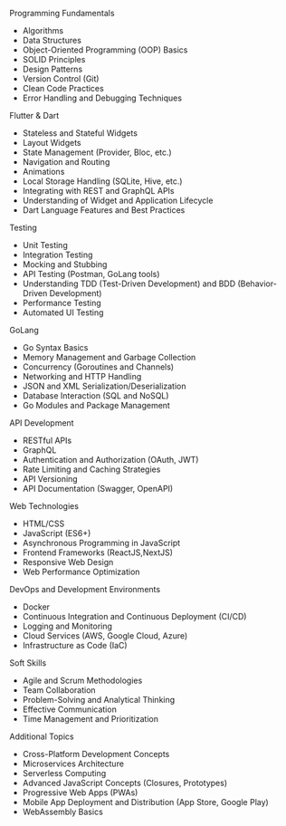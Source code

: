  Programming Fundamentals
- Algorithms
- Data Structures
- Object-Oriented Programming (OOP) Basics
- SOLID Principles
- Design Patterns
- Version Control (Git)
- Clean Code Practices
- Error Handling and Debugging Techniques

 Flutter & Dart
- Stateless and Stateful Widgets
- Layout Widgets
- State Management (Provider, Bloc, etc.)
- Navigation and Routing
- Animations
- Local Storage Handling (SQLite, Hive, etc.)
- Integrating with REST and GraphQL APIs
- Understanding of Widget and Application Lifecycle
- Dart Language Features and Best Practices

 Testing
- Unit Testing
- Integration Testing
- Mocking and Stubbing
- API Testing (Postman, GoLang tools)
- Understanding TDD (Test-Driven Development) and BDD (Behavior-Driven Development)
- Performance Testing
- Automated UI Testing

 GoLang
- Go Syntax Basics
- Memory Management and Garbage Collection
- Concurrency (Goroutines and Channels)
- Networking and HTTP Handling
- JSON and XML Serialization/Deserialization
- Database Interaction (SQL and NoSQL)
- Go Modules and Package Management

 API Development
- RESTful APIs
- GraphQL
- Authentication and Authorization (OAuth, JWT)
- Rate Limiting and Caching Strategies
- API Versioning
- API Documentation (Swagger, OpenAPI)

 Web Technologies
- HTML/CSS
- JavaScript (ES6+)
- Asynchronous Programming in JavaScript
- Frontend Frameworks (ReactJS,NextJS)
- Responsive Web Design
- Web Performance Optimization

DevOps and Development Environments
- Docker
- Continuous Integration and Continuous Deployment (CI/CD)
- Logging and Monitoring
- Cloud Services (AWS, Google Cloud, Azure)
- Infrastructure as Code (IaC)

 Soft Skills
- Agile and Scrum Methodologies
- Team Collaboration
- Problem-Solving and Analytical Thinking
- Effective Communication
- Time Management and Prioritization

 Additional Topics
- Cross-Platform Development Concepts
- Microservices Architecture
- Serverless Computing
- Advanced JavaScript Concepts (Closures, Prototypes)
- Progressive Web Apps (PWAs)
- Mobile App Deployment and Distribution (App Store, Google Play)
- WebAssembly Basics
